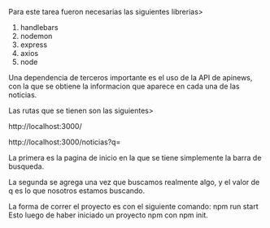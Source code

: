 Para este tarea fueron necesarias las siguientes librerias>

1. handlebars
2. nodemon
3. express
4. axios
5. node

Una dependencia de terceros importante es el uso de la API de apinews, con la que se obtiene la informacion 
que aparece en cada una de las noticias.

Las rutas que se tienen son las siguientes>

http://localhost:3000/ 

http://localhost:3000/noticias?q=

La primera es la pagina de inicio en la que se tiene simplemente la barra de busqueda.

La segunda se agrega una vez que buscamos realmente algo, y el valor de q es lo que nosotros estamos buscando.

La forma de correr el proyecto es con el siguiente comando: npm run start
Esto luego de haber iniciado un proyecto npm con npm init.